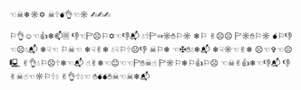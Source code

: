 ☜︎︎︎☠︎︎︎❄︎︎︎☼︎︎︎✡︎︎︎ ☠︎︎︎🕆︎︎︎💣︎︎︎👌︎︎︎☜︎︎︎☼︎︎︎ ✍︎︎︎✍︎︎︎✍︎︎︎

⚐︎︎︎👌︎︎︎☺︎︎︎☜︎︎︎👍︎︎︎❄︎︎︎📫︎︎︎🗏︎︎︎ 👎︎︎︎☜︎︎︎🏱︎︎︎☹︎︎︎⚐︎︎︎✡︎︎︎☜︎︎︎👎︎︎︎📬︎︎︎ 💧︎︎︎🕆︎︎︎🏱︎︎︎☜︎︎︎☼︎︎︎✋︎︎︎⚐︎︎︎☼︎︎︎ ❄︎︎︎⚐︎︎︎ ✌︎︎︎☹︎︎︎☹︎︎︎ 🏱︎︎︎☼︎︎︎✋︎︎︎⚐︎︎︎☼︎︎︎ 💣︎︎︎⚐︎︎︎👎︎︎︎☜︎︎︎☹︎︎︎💧︎︎︎📬︎︎︎
❄︎︎☟︎︎☜︎︎ ⚐︎︎☠︎︎☜︎︎ ❄︎︎☟︎︎✌︎︎❄︎︎ 💧︎︎☟︎︎⚐︎︎🕆︎︎☹︎︎👎︎︎ ☠︎︎⚐︎︎❄︎︎ ☜︎︎✠︎︎✋︎︎💧︎︎❄︎︎📬︎︎
❄︎︎︎☟︎︎︎☼︎︎︎☜︎︎︎✌︎︎︎❄︎︎︎ ☹︎︎︎☜︎︎︎✞︎︎︎☜︎︎︎☹︎︎︎🖳︎︎︎ ✌︎︎︎👌︎︎︎💧︎︎︎⚐︎︎︎☹︎︎︎🕆︎︎︎❄︎︎︎☜︎︎︎📬︎︎︎
☝︎︎︎✌︎︎︎❄︎︎︎☜︎︎︎😐︎︎︎☜︎︎︎☜︎︎︎🏱︎︎︎✋︎︎︎☠︎︎︎☝︎︎︎ 🏱︎︎︎☼︎︎︎⚐︎︎︎❄︎︎︎⚐︎︎︎👍︎︎︎⚐︎︎︎☹︎︎︎ ☜︎︎︎☠︎︎︎✌︎︎︎👍︎︎︎❄︎︎︎☜︎︎︎👎︎︎︎📬︎︎ 👎︎︎︎✌︎︎︎☠︎︎︎☝︎︎︎☜︎︎︎☼︎︎︎⚐︎︎︎🕆︎︎︎💧︎︎︎ ✌︎︎︎👌︎︎︎🕆︎︎︎💧︎︎︎☜︎︎︎ ✋︎︎︎💣︎︎︎💣︎︎︎✋︎︎︎☠︎︎︎☜︎︎︎☠︎︎︎❄︎︎︎📬︎︎︎
